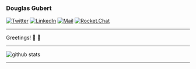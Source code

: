 ### Douglas Gubert

[![Twitter](https://img.shields.io/badge/-d_gubert-1ca0f1?style=flat-square&logo=twitter&logoColor=white&link=https://twitter.com/d_gubert)](https://twitter.com/d_gubert)
[![LinkedIn](https://img.shields.io/badge/-Douglas_Gubert-blue?style=flat-square&logo=Linkedin&logoColor=white&link=https://www.linkedin.com/in/douglas-gubert-66798127/)](https://www.linkedin.com/in/douglas-gubert-66798127/)
[![Mail](https://img.shields.io/badge/-douglas.gubert@gmail.com-c14438?style=flat-square&logo=Gmail&logoColor=white&link=mailto:douglas.gubert@gmail.com)](mailto:douglas.gubert@gmail.com)
[![Rocket.Chat](https://open.rocket.chat/api/v1/shield.svg?type=user&username=douglas.gubert)](https://open.rocket.chat/douglas.gubert)
<!--
[![PGP](https://img.shields.io/keybase/pgp/dgubert?style=flat-square)](https://keyserver.ubuntu.com/pks/lookup?op=get&search=0x592054efee01155264764ec9b6e314fbd713fc95)
-->

---

Greetings! 👋 :grimacing:

---

![github stats](https://github-readme-stats.vercel.app/api?username=d-gubert&show_icons=true)

---
